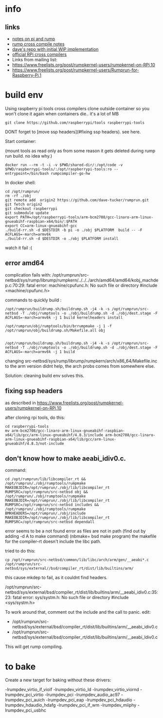 # info
## links
- [notes on pi and rump](https://github.com/rumpkernel/wiki/wiki/Info%3A-Notes-on-hardware-platforms#raspberry-pi)
- [rump cross compile notes](https://github.com/rumpkernel/wiki/wiki/Howto:-Cross-compiling)
- [dave's repo with initial WIP implementation](https://github.com/dave-tucker/rumprun/tree/raspberrypi)
- [official RPi cross compilers](https://github.com/raspberrypi/tools)
- Links from mailing list:
 - https://www.freelists.org/post/rumpkernel-users/rumpkernel-on-RPi,10
 - https://www.freelists.org/post/rumpkernel-users/Rumprun-for-Raspberry-Pi,1

# build env

Using raspberry pi tools cross compilers
clone outside container so you won't clone it again when containers die.. it's a lot of MB

    git clone https://github.com/raspberrypi/tools raspberrypi-tools

DONT forget to [move ssp headers](#fixing ssp headers). see here.

Start container:

(mount tools as read only as from some reason it gets deleted during rump run build. no idea why.)

    docker run --rm -t -i -v $PWD/shared-dir/:/opt/code -v $PWD/raspberrypi-tools/:/opt/raspberrypi-tools:ro --entrypoint=/bin/bash rumpcompiler-go-hw

In docker shell:

    cd /opt/rumprun/
    rm -rf ./obj
    git remote add  origin2 https://github.com/dave-tucker/rumprun.git
    git fetch origin2
    git checkout raspberrypi
    git submodule update
    export PATH=/opt/raspberrypi-tools/arm-bcm2708/gcc-linaro-arm-linux-gnueabihf-raspbian-x64/bin/:$PATH
    export CC=arm-linux-gnueabihf-gcc
    ./build-rr.sh -d $DESTDIR -b pi -o ./obj $PLATFORM  build -- -F ACFLAGS=-march=armv6k
    ./build-rr.sh -d $DESTDIR -o ./obj $PLATFORM install

watch it fail :(  

## error amd64
complication fails with:
/opt/rumprun/src-netbsd/sys/rump/librump/rumpkern/../../../arch/amd64/amd64/kobj_machdep.c:70:29: fatal error: machine/cpufunc.h: No such file or directory
 #include <machine/cpufunc.h>

commands to quickly build :

    /opt/rumprun/buildrump.sh/buildrump.sh -j4 -k -s /opt/rumprun/src-netbsd -T ./obj/rumptools -o ./obj/buildrump.sh -d ./obj/dest.stage -F ACFLAGS=-march=armv6k -j 1 build kernelheaders install

    /opt/rumprun/obj/rumptools/bin/brrumpmake -j 1 -f /opt/rumprun/obj/buildrump.sh/Makefile.all obj


    /opt/rumprun/buildrump.sh/buildrump.sh -j4 -k -s /opt/rumprun/src-netbsd -T ./obj/rumptools -o ./obj/buildrump.sh -d ./obj/dest.stage -F ACFLAGS=-march=armv6k -j 1 build


changing src-netbsd/sys/rump/librump/rumpkern/arch/x86_64/Makefile.inc to the arm version didnt help, the arch probs comes from somewhere else.

Solution: cleaning build env solves this.

## fixing ssp headers

as described in https://www.freelists.org/post/rumpkernel-users/rumpkernel-on-RPi,10

after cloning rpi tools, do this:

    cd raspberrypi-tools
    mv arm-bcm2708/gcc-linaro-arm-linux-gnueabihf-raspbian-x64/lib/gcc/arm-linux-gnueabihf/4.8.3/include arm-bcm2708/gcc-linaro-arm-linux-gnueabihf-raspbian-x64/lib/gcc/arm-linux-gnueabihf/4.8.3/not-include

## don't know how to make aeabi_idiv0.c.

command:

    cd /opt/rumprun/lib/libcompiler_rt && /opt/rumprun/./obj/rumptools/rumpmake MAKEOBJDIR=/opt/rumprun/./obj/lib/libcompiler_rt RUMPSRC=/opt/rumprun/src-netbsd obj && /opt/rumprun/./obj/rumptools/rumpmake MAKEOBJDIR=/opt/rumprun/./obj/lib/libcompiler_rt RUMPSRC=/opt/rumprun/src-netbsd includes && /opt/rumprun/./obj/rumptools/rumpmake BMKHEADERS=/opt/rumprun/./obj/include MAKEOBJDIR=/opt/rumprun/./obj/lib/libcompiler_rt RUMPSRC=/opt/rumprun/src-netbsd dependall


error seems to be a not found error as files are not in path (find out by adding -d A to make command) (nbmake= bsd make program)
the makefile for the compiler-rt doesn't include the libc path.

tried to do this:

    cp /opt/rumprun/src-netbsd/common/lib/libc/arch/arm/gen/__aeabi*.c  /opt/rumprun/src-netbsd/sys/external//bsd/compiler_rt/dist/lib/builtins/arm/

this cause mkdep to fail, as it couldnt find headers.


/opt/rumprun/src-netbsd/sys/external/bsd/compiler_rt/dist/lib/builtins/arm/__aeabi_idiv0.c:35:23: fatal error: sys/systm.h: No such file or directory
 #include <sys/systm.h>

To work around that, comment out the include and the call to panic.
edit:
- /opt/rumprun/src-netbsd/sys/external/bsd/compiler_rt/dist/lib/builtins/arm/__aeabi_idiv0.c
- /opt/rumprun/src-netbsd/sys/external/bsd/compiler_rt/dist/lib/builtins/arm/__aeabi_ldiv0.c

This will get rump compiling.


# to bake

Create a new target for baking without these drivers:

-lrumpdev_virtio_if_vioif
-lrumpdev_virtio_ld
-lrumpdev_virtio_viornd
-lrumpdev_pci_virtio
-lrumpdev_pci
-lrumpdev_audio_ac97
-lrumpdev_pci_auich
-lrumpdev_pci_eap
-lrumpdev_pci_hdaudio
-lrumpdev_hdaudio_hdafg
-lrumpdev_pci_if_wm
-lrumpdev_miiphy
-lrumpdev_pci_usbhc
